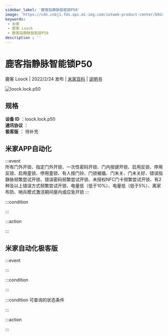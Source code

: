 ```yaml
---
sidebar_label: '鹿客指静脉智能锁P50'
image: 'https://cdn.cnbj1.fds.api.mi-img.com/iotweb-product-center/b92c3f1b9fa81e567d8ff3ab8ae1e8a5_1640757785255.png?GalaxyAccessKeyId=AKVGLQWBOVIRQ3XLEW&Expires=9223372036854775807&Signature=XxjTZ0YhYVWqq8IB3tjwFLH8tdQ='
keywords: 
 - 米家
 - 鹿客 Loock
 - 鹿客指静脉智能锁P50
description : ''
---
```

# 鹿客指静脉智能锁P50

鹿客 Loock | 2022/2/24 发布 | [米家百科](https://home.mi.com/webapp/content/baike/product/index.html?model=loock.lock.p50) | [说明书](https://home.mi.com/views/introduction.html?model=loock.lock.p50&region=cn)

![loock.lock.p50](https://cdn.cnbj1.fds.api.mi-img.com/iotweb-product-center/b92c3f1b9fa81e567d8ff3ab8ae1e8a5_1640757785255.png?GalaxyAccessKeyId=AKVGLQWBOVIRQ3XLEW&Expires=9223372036854775807&Signature=XxjTZ0YhYVWqq8IB3tjwFLH8tdQ=)

## 规格  
> 
**设备 ID** ：loock.lock.p50  
**通讯协议** ：  
**极客版**  ： 待补充 


## 米家APP自动化  

:::event  
所有门外开锁、指定门外开锁、一次性密码开锁、门内按键开锁、启用反锁、停用反锁、启用童锁、停用童锁、有人按门铃、门锁被撬、门未关、门未关好、错误指静脉频繁尝试开锁、错误密码频繁尝试开锁、未授权NFC门卡频繁尝试开锁、有2种及以上错误方式频繁尝试开锁、电量低（低于10%）、电量低（低于5%）、离家布防、哨兵模式激活期间屋内或应急开锁
:::

:::condition  

:::

:::action   

:::

## 米家自动化极客版  

:::event  

:::

:::condition  

:::

:::condition 可查询的状态条件  

:::

:::action  

:::

        
